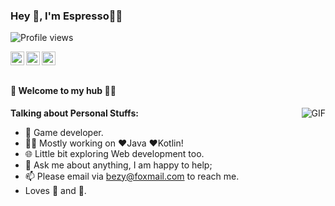 ### Hey 👋, I'm Espresso🙋‍♂️

![Profile views](https://gpvc.arturio.dev/tagwan)

<a href="https://www.leetcode.com/">
  <img align="left" alt="Espresso's Leetcode" width="22px" src="https://cdn.jsdelivr.net/npm/simple-icons@v3/icons/leetcode.svg" />
</a>
<a href="https://www.google.com/">
  <img align="left" alt="Espresso's Wechat" width="22px" src="https://cdn.jsdelivr.net/npm/simple-icons@v3/icons/wechat.svg" />
</a>
<a href="https://www.zhihu.com/">
  <img align="left" alt="Espresso's Wechat" width="22px" src="https://cdn.jsdelivr.net/npm/simple-icons@v3/icons/zhihu.svg" />
</a>

<br />
<br />


#### 🎍 Welcome to my hub 👨‍💻

  <img align="right" alt="GIF" src="https://i.pinimg.com/originals/e4/26/70/e426702edf874b181aced1e2fa5c6cde.gif" />

**Talking about Personal Stuffs:**

- 🤔 Game developer.
- 👨‍💻 Mostly working on ❤️Java ❤️Kotlin!
- 🌐 Little bit exploring Web development too.
- 💬 Ask me about anything, I am happy to help;
- 📫 Please email via bezy@foxmail.com to reach me.
- Loves 🎵 and 🎹.
